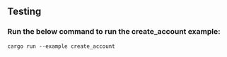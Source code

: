 ## Testing

### Run the below command to run the create_account example:
```
cargo run --example create_account
```